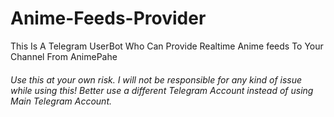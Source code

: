 # Anime-Feeds-Provider
This Is A Telegram UserBot Who Can Provide Realtime Anime feeds To Your Channel From AnimePahe
<h6>Use this at your own risk. I will not be responsible for any kind of issue while using this! Better use a different Telegram Account instead of using Main Telegram Account.</h6>
